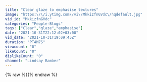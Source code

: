 ```yaml
---
title: "Clear glaze to emphasise textures"
image: "https:\/\/i.ytimg.com\/vi\/MkkizfnGVdc\/hqdefault.jpg"
vid_id: "MkkizfnGVdc"
categories: "People-Blogs"
tags: ["Clear","glaze","emphasise"]
date: "2021-10-31T22:12:02+03:00"
vid_date: "2021-10-31T19:09:45Z"
duration: "PT4M7S"
viewcount: "0"
likeCount: "0"
dislikeCount: "0"
channel: "Lindsay Bamber"
---
```

{% raw %}{% endraw %}
